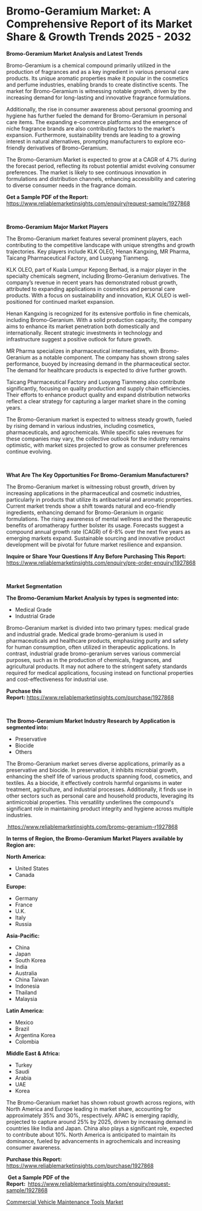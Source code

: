 <p><h1>Bromo-Geramium Market: A Comprehensive Report of its Market Share & Growth Trends 2025 - 2032</h1></p><p><strong>Bromo-Geramium Market Analysis and Latest Trends</strong></p>
<p><p>Bromo-Geramium is a chemical compound primarily utilized in the production of fragrances and as a key ingredient in various personal care products. Its unique aromatic properties make it popular in the cosmetics and perfume industries, enabling brands to create distinctive scents. The market for Bromo-Geramium is witnessing notable growth, driven by the increasing demand for long-lasting and innovative fragrance formulations. </p><p>Additionally, the rise in consumer awareness about personal grooming and hygiene has further fueled the demand for Bromo-Geramium in personal care items. The expanding e-commerce platforms and the emergence of niche fragrance brands are also contributing factors to the market's expansion. Furthermore, sustainability trends are leading to a growing interest in natural alternatives, prompting manufacturers to explore eco-friendly derivatives of Bromo-Geramium. </p><p>The Bromo-Geramium Market is expected to grow at a CAGR of 4.7% during the forecast period, reflecting its robust potential amidst evolving consumer preferences. The market is likely to see continuous innovation in formulations and distribution channels, enhancing accessibility and catering to diverse consumer needs in the fragrance domain.</p></p>
<p><strong>Get a Sample PDF of the Report:&nbsp;</strong> <a href="https://www.reliablemarketinsights.com/enquiry/request-sample/1927868?utm_campaign=3196&utm_medium=2&utm_source=Github&utm_content=ia&utm_term=28032025&utm_id=bromo-geramium">https://www.reliablemarketinsights.com/enquiry/request-sample/1927868</a></p>
<p>&nbsp;</p>
<p><strong>Bromo-Geramium Major Market Players</strong></p>
<p><p>The Bromo-Geranium market features several prominent players, each contributing to the competitive landscape with unique strengths and growth trajectories. Key players include KLK OLEO, Henan Kangxing, MR Pharma, Taicang Pharmaceutical Factory, and Luoyang Tianmeng.</p><p>KLK OLEO, part of Kuala Lumpur Kepong Berhad, is a major player in the specialty chemicals segment, including Bromo-Geranium derivatives. The company’s revenue in recent years has demonstrated robust growth, attributed to expanding applications in cosmetics and personal care products. With a focus on sustainability and innovation, KLK OLEO is well-positioned for continued market expansion.</p><p>Henan Kangxing is recognized for its extensive portfolio in fine chemicals, including Bromo-Geranium. With a solid production capacity, the company aims to enhance its market penetration both domestically and internationally. Recent strategic investments in technology and infrastructure suggest a positive outlook for future growth.</p><p>MR Pharma specializes in pharmaceutical intermediates, with Bromo-Geranium as a notable component. The company has shown strong sales performance, buoyed by increasing demand in the pharmaceutical sector. The demand for healthcare products is expected to drive further growth.</p><p>Taicang Pharmaceutical Factory and Luoyang Tianmeng also contribute significantly, focusing on quality production and supply chain efficiencies. Their efforts to enhance product quality and expand distribution networks reflect a clear strategy for capturing a larger market share in the coming years.</p><p>The Bromo-Geranium market is expected to witness steady growth, fueled by rising demand in various industries, including cosmetics, pharmaceuticals, and agrochemicals. While specific sales revenues for these companies may vary, the collective outlook for the industry remains optimistic, with market sizes projected to grow as consumer preferences continue evolving.</p></p>
<p>&nbsp;</p>
<p><strong>What Are The Key Opportunities For Bromo-Geramium Manufacturers?</strong></p>
<p><p>The Bromo-Geranium market is witnessing robust growth, driven by increasing applications in the pharmaceutical and cosmetic industries, particularly in products that utilize its antibacterial and aromatic properties. Current market trends show a shift towards natural and eco-friendly ingredients, enhancing demand for Bromo-Geranium in organic formulations. The rising awareness of mental wellness and the therapeutic benefits of aromatherapy further bolster its usage. Forecasts suggest a compound annual growth rate (CAGR) of 6-8% over the next five years as emerging markets expand. Sustainable sourcing and innovative product development will be pivotal for future market resilience and expansion.</p></p>
<p><strong>Inquire or Share Your Questions If Any Before Purchasing This Report:</strong> <a href="https://www.reliablemarketinsights.com/enquiry/pre-order-enquiry/1927868?utm_campaign=3196&utm_medium=2&utm_source=Github&utm_content=ia&utm_term=28032025&utm_id=bromo-geramium">https://www.reliablemarketinsights.com/enquiry/pre-order-enquiry/1927868</a></p>
<p>&nbsp;</p>
<p><strong>Market Segmentation</strong></p>
<p><strong>The Bromo-Geramium Market Analysis by types is segmented into:</strong></p>
<p><ul><li>Medical Grade</li><li>Industrial Grade</li></ul></p>
<p><p>Bromo-Geranium market is divided into two primary types: medical grade and industrial grade. Medical grade bromo-geranium is used in pharmaceuticals and healthcare products, emphasizing purity and safety for human consumption, often utilized in therapeutic applications. In contrast, industrial grade bromo-geranium serves various commercial purposes, such as in the production of chemicals, fragrances, and agricultural products. It may not adhere to the stringent safety standards required for medical applications, focusing instead on functional properties and cost-effectiveness for industrial use.</p></p>
<p><strong>Purchase this Report:&nbsp;</strong><a href="https://www.reliablemarketinsights.com/purchase/1927868?utm_campaign=3196&utm_medium=2&utm_source=Github&utm_content=ia&utm_term=28032025&utm_id=bromo-geramium">https://www.reliablemarketinsights.com/purchase/1927868</a></p>
<p>&nbsp;</p>
<p><strong>The Bromo-Geramium Market Industry Research by Application is segmented into:</strong></p>
<p><ul><li>Preservative</li><li>Biocide</li><li>Others</li></ul></p>
<p><p>The Bromo-Geranium market serves diverse applications, primarily as a preservative and biocide. In preservation, it inhibits microbial growth, enhancing the shelf life of various products spanning food, cosmetics, and textiles. As a biocide, it effectively controls harmful organisms in water treatment, agriculture, and industrial processes. Additionally, it finds use in other sectors such as personal care and household products, leveraging its antimicrobial properties. This versatility underlines the compound's significant role in maintaining product integrity and hygiene across multiple industries.</p></p>
<p><a href="https://www.reliablemarketinsights.com/bromo-geramium-r1927868?utm_campaign=3196&utm_medium=2&utm_source=Github&utm_content=ia&utm_term=28032025&utm_id=bromo-geramium">&nbsp;https://www.reliablemarketinsights.com/bromo-geramium-r1927868</a></p>
<p><strong>In terms of Region, the Bromo-Geramium Market Players available by Region are:</strong></p>
<p>
    <p> <strong> North America: </strong>
        <ul>
            <li>United States</li>
            <li>Canada</li>
        </ul>
        </p> 
    <p> <strong> Europe: </strong>
        <ul>
            <li>Germany</li>
            <li>France</li>
            <li>U.K.</li>
            <li>Italy</li>
            <li>Russia</li>
        </ul>
        </p> 
    <p> <strong> Asia-Pacific: </strong>
        <ul>
            <li>China</li>
            <li>Japan</li>
            <li>South Korea</li>
            <li>India</li>
            <li>Australia</li>
            <li>China Taiwan</li>
            <li>Indonesia</li>
            <li>Thailand</li>
            <li>Malaysia</li>
        </ul>
        </p> 
    <p> <strong> Latin America: </strong>
        <ul>
            <li>Mexico</li>
            <li>Brazil</li>
            <li>Argentina Korea</li>
            <li>Colombia</li>
        </ul>
        </p> 
    <p> <strong> Middle East & Africa: </strong>
        <ul>
            <li>Turkey</li>
            <li>Saudi</li>
            <li>Arabia</li>
            <li>UAE</li>
            <li>Korea</li>
        </ul>
    </p>
    </p>
<p><p>The Bromo-Geranium market has shown robust growth across regions, with North America and Europe leading in market share, accounting for approximately 35% and 30%, respectively. APAC is emerging rapidly, projected to capture around 25% by 2025, driven by increasing demand in countries like India and Japan. China also plays a significant role, expected to contribute about 10%. North America is anticipated to maintain its dominance, fueled by advancements in agrochemicals and increasing consumer awareness.</p></p>
<p><strong>Purchase this Report: </strong><a href="https://www.reliablemarketinsights.com/purchase/1927868?utm_campaign=3196&utm_medium=2&utm_source=Github&utm_content=ia&utm_term=28032025&utm_id=bromo-geramium">https://www.reliablemarketinsights.com/purchase/1927868</a></p>
<p>&nbsp;<strong>Get a Sample PDF of the Report:&nbsp;&nbsp;</strong><a href="https://www.reliablemarketinsights.com/enquiry/request-sample/1927868?utm_campaign=3196&utm_medium=2&utm_source=Github&utm_content=ia&utm_term=28032025&utm_id=bromo-geramium">https://www.reliablemarketinsights.com/enquiry/request-sample/1927868</a></p>
<p><strong></strong></p>
<p><p><a href="https://github.com/bulkagumanvv/Market-Research-Report-List-1/blob/main/commercial-vehicle-maintenance-tools-market.md?utm_campaign=3196&utm_medium=2&utm_source=Github&utm_content=ia&utm_term=28032025&utm_id=bromo-geramium">Commercial Vehicle Maintenance Tools Market</a></p></p>